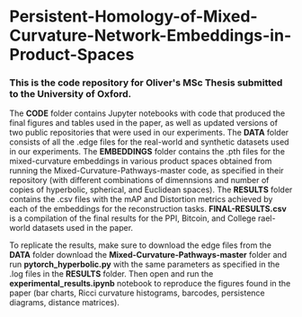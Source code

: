 # Persistent-Homology-of-Mixed-Curvature-Network-Embeddings-in-Product-Spaces

### This is the code repository for Oliver's MSc Thesis submitted to the University of Oxford.

The **CODE** folder contains Jupyter notebooks with code that produced the final figures and tables used in the paper, as well as updated versions of two public repositories that were used in our experiments. The **DATA** folder consists of all the .edge files for the real-world and synthetic datasets used in our experiments. The **EMBEDDINGS** folder contains the .pth files for the mixed-curvature embeddings in various product spaces obtained from running the Mixed-Curvature-Pathways-master code, as specified in their repository (with different combinations of dimennsions and number of copies of hyperbolic, spherical, and Euclidean spaces). The **RESULTS** folder contains the .csv files with the mAP and Distortion metrics achieved by each of the embeddings for the reconstruction tasks. **FINAL-RESULTS.csv** is a compilation of the final results for the PPI, Bitcoin, and College rael-world datasets used in the paper.

To replicate the results, make sure to download the edge files from the **DATA** folder download the **Mixed-Curvature-Pathways-master** folder and run **pytorch_hyperbolic.py** with the same parameters as specified in the .log files in the **RESULTS** folder. Then open and run the **experimental_results.ipynb** notebook to reproduce the figures found in the paper (bar charts, Ricci curvature histograms, barcodes, persistence diagrams, distance matrices).
